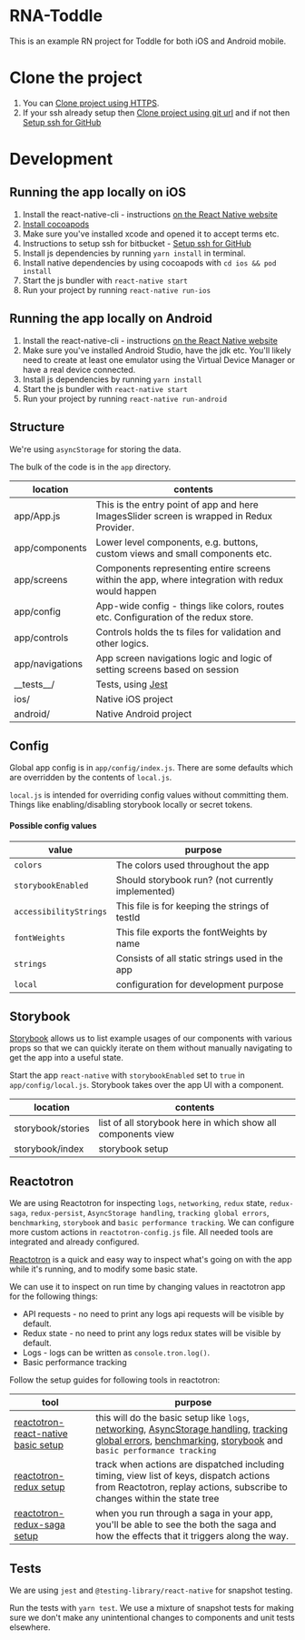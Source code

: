 # RNA-Toddle
This is an example RN project for Toddle for both iOS and Android mobile.


# Clone the project

1. You can [Clone project using HTTPS](https://github.com/vinodch92/RNA-Toddle.git).
2. If your ssh already setup then [Clone project using git url](git@github.com:vinodch92/RNA-Toddle.git) and if not then [Setup ssh for GitHub](https://docs.github.com/en/github/authenticating-to-github/generating-a-new-ssh-key-and-adding-it-to-the-ssh-agent)


# Development

## Running the app locally on iOS

1. Install the react-native-cli - instructions [on the React Native website](https://facebook.github.io/react-native/docs/getting-started)
2. [Install cocoapods](https://guides.cocoapods.org/using/getting-started.html)
3. Make sure you've installed xcode and opened it to accept terms etc.
4. Instructions to setup ssh for bitbucket - [Setup ssh for GitHub](https://docs.github.com/en/github/authenticating-to-github/generating-a-new-ssh-key-and-adding-it-to-the-ssh-agent)
5. Install js dependencies by running `yarn install` in terminal.
6. Install native dependencies by using cocoapods with `cd ios && pod install`
7. Start the js bundler with `react-native start`
8. Run your project by running `react-native run-ios`


## Running the app locally on Android

1. Install the react-native-cli - instructions [on the React Native website](https://facebook.github.io/react-native/docs/getting-started)
2. Make sure you've installed Android Studio, have the jdk etc. You'll likely need to create at least one emulator using the Virtual Device Manager or have a real device connected.
3. Install js dependencies by running `yarn install`
4. Start the js bundler with `react-native start`
5. Run your project by running `react-native run-android`


## Structure

We're using `asyncStorage` for storing the data.

The bulk of the code is in the `app` directory.

| location        | contents                                                                                                                     |
| --------------- | ---------------------------------------------------------------------------------------------------------------------------- |
| app/App.js      | This is the entry point of app and here ImagesSlider screen is wrapped in Redux Provider.                                                                                                      |
| app/components  | Lower level components, e.g. buttons, custom views and small components etc.                                                                      |
| app/screens     | Components representing entire screens within the app, where integration with redux would happen                             |
| app/config      | App-wide config - things like colors, routes etc. Configuration of the redux store. |
| app/controls  |   Controls holds the ts files for validation and other logics.                                                                    |
| app/navigations | App screen navigations logic and logic of setting screens based on session                                                   |
| \_\_tests\_\_/  | Tests, using [Jest](https://jestjs.io/)                                                                                      |
| ios/            | Native iOS project                                                                                                           |
| android/        | Native Android project                                                                                                       |


## Config

Global app config is in `app/config/index.js`. There are some defaults which are overridden by the contents of `local.js`.

`local.js` is intended for overriding config values without committing them. Things like enabling/disabling storybook locally or secret tokens.

#### Possible config values

| value              | purpose                                                                 |
| ------------------ | ----------------------------------------------------------------------- |
| `colors`           | The colors used throughout the app                                      |
| `storybookEnabled` | Should storybook run? (not currently implemented)                       |
| `accessibilityStrings`           | This file is for keeping the strings of testId |
| `fontWeights`           | This file exports the fontWeights by name |
| `strings`           | Consists of all static strings used in the app |
| `local`           | configuration for development purpose |


## Storybook

[Storybook](https://storybook.js.org/) allows us to list example usages of our components with various props so that we can quickly iterate on them without manually navigating to get the app into a useful state.

Start the app `react-native` with `storybookEnabled` set to `true` in `app/config/local.js`. Storybook takes over the app UI with a component.

| location          | contents                                                     |
| ----------------- | ------------------------------------------------------------ |
| storybook/stories | list of all storybook here in which show all components view |
| storybook/index   | storybook setup                                              |


## Reactotron

We are using Reactotron for inspecting `logs`, `networking`, `redux` state, `redux-saga`, `redux-persist`, `AsyncStorage handling`, `tracking global errors`, `benchmarking`, `storybook` and `basic performance tracking`. We can configure more custom actions in `reactotron-config.js` file. All needed tools are integrated and already configured.

[Reactotron](https://github.com/infinitered/reactotron/) is a quick and easy way to inspect what's going on with the app while it's running, and to modify some basic state.

We can use it to inspect on run time by changing values in reactotron app for the following things:

- API requests - no need to print any logs api requests will be visible by default.
- Redux state - no need to print any logs redux states will be visible by default.
- Logs - logs can be written as `console.tron.log()`.
- Basic performance tracking

Follow the setup guides for following tools in reactotron:

| tool                                                                                                                          | purpose                                                                                                                                                                                                                                                                                                                                                                                                                                                                                                                                                                                                |
| ----------------------------------------------------------------------------------------------------------------------------- | ------------------------------------------------------------------------------------------------------------------------------------------------------------------------------------------------------------------------------------------------------------------------------------------------------------------------------------------------------------------------------------------------------------------------------------------------------------------------------------------------------------------------------------------------------------------------------------------------------ |
| [reactotron-react-native basic setup](https://github.com/infinitered/reactotron/blob/master/docs/quick-start-react-native.md) | this will do the basic setup like `logs`, [networking](https://github.com/infinitered/reactotron/blob/master/docs/plugin-networking.md), [AsyncStorage handling](https://github.com/infinitered/reactotron/blob/master/docs/plugin-async-storage.md), [tracking global errors](https://github.com/infinitered/reactotron/blob/master/docs/plugin-track-global-errors.md), [benchmarking](https://github.com/infinitered/reactotron/blob/master/docs/plugin-benchmark.md), [storybook](https://github.com/infinitered/reactotron/blob/master/docs/plugin-storybook.md) and `basic performance tracking` |
| [reactotron-redux setup](https://github.com/infinitered/reactotron/blob/master/docs/plugin-redux.md)                          | track when actions are dispatched including timing, view list of keys, dispatch actions from Reactotron, replay actions, subscribe to changes within the state tree                                                                                                                                                                                                                                                                                                                                                                                                                                    |
| [reactotron-redux-saga setup](https://github.com/infinitered/reactotron/blob/master/docs/plugin-redux-saga.md)                | when you run through a saga in your app, you'll be able to see the both the saga and how the effects that it triggers along the way.                                                                                                                                                                                                                                                                                                                                                                                                                                                                   |



## Tests

We are using `jest` and `@testing-library/react-native` for snapshot testing.

Run the tests with `yarn test`. We use a mixture of snapshot tests for making sure we don't make any unintentional changes to components and unit tests elsewhere.